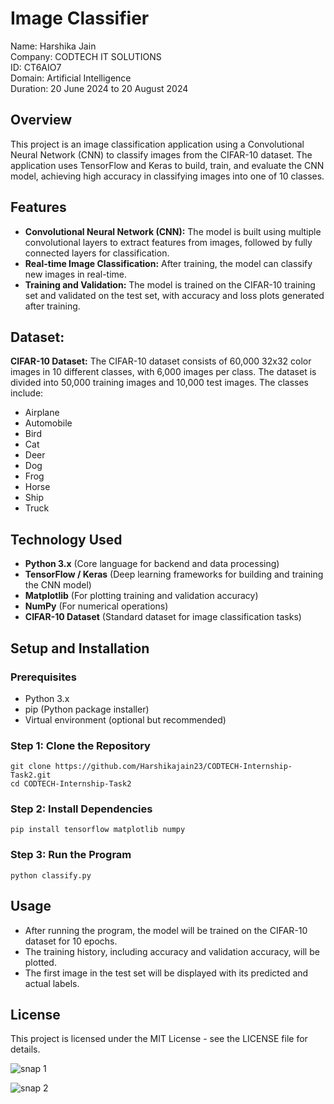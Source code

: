 # Image Classifier

Name: Harshika Jain   
Company: CODTECH IT SOLUTIONS  
ID: CT6AIO7  
Domain: Artificial Intelligence  
Duration: 20 June 2024 to 20 August 2024  

## Overview

This project is an image classification application using a Convolutional Neural Network (CNN) to classify images from the CIFAR-10 dataset. The application uses TensorFlow and Keras to build, train, and evaluate the CNN model, achieving high accuracy in classifying images into one of 10 classes.

## Features

- **Convolutional Neural Network (CNN):** The model is built using multiple convolutional layers to extract features from images, followed by fully connected layers for classification.
- **Real-time Image Classification:** After training, the model can classify new images in real-time.
- **Training and Validation:** The model is trained on the CIFAR-10 training set and validated on the test set, with accuracy and loss plots generated after training.
  
## Dataset:  

**CIFAR-10 Dataset:** The CIFAR-10 dataset consists of 60,000 32x32 color images in 10 different classes, with 6,000 images per class. The dataset is divided into 50,000 training images and 10,000 test images. The classes include:  
- Airplane
- Automobile
- Bird
- Cat
- Deer
- Dog
- Frog
- Horse
- Ship
- Truck
  
## Technology Used  
- **Python 3.x** (Core language for backend and data processing)
- **TensorFlow / Keras** (Deep learning frameworks for building and training the CNN model)
- **Matplotlib** (For plotting training and validation accuracy)
- **NumPy** (For numerical operations)
- **CIFAR-10 Dataset** (Standard dataset for image classification tasks)

## Setup and Installation

### Prerequisites

- Python 3.x
- pip (Python package installer)
- Virtual environment (optional but recommended)

### Step 1: Clone the Repository

```
git clone https://github.com/Harshikajain23/CODTECH-Internship-Task2.git
cd CODTECH-Internship-Task2
```


### Step 2: Install Dependencies

```
pip install tensorflow matplotlib numpy
```

### Step 3: Run the Program
```
python classify.py
```

## Usage

- After running the program, the model will be trained on the CIFAR-10 dataset for 10 epochs.
- The training history, including accuracy and validation accuracy, will be plotted.
- The first image in the test set will be displayed with its predicted and actual labels.


## License

This project is licensed under the MIT License - see the LICENSE file for details.



![snap 1](https://github.com/user-attachments/assets/f92e4221-ad02-4d09-9078-94ffc93128b0)

![snap 2](https://github.com/user-attachments/assets/0fbe9be9-96b2-4395-b117-5e7d31e8baf0)


